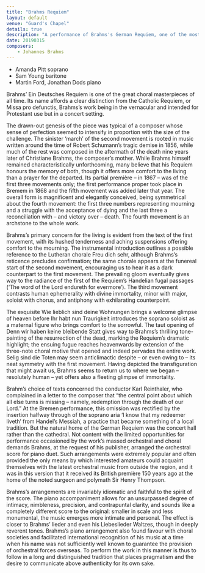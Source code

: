 ```yaml
---
title: "Brahms Requiem"
layout: default
venue: "Guard's Chapel"
details: true
description: "A performance of Brahms's German Requiem, one of the most beloved works in the choral repertoire."
date: 20190315
composers:
    - Johannes Brahms
---
```


* Amanda Pitt soprano
* Sam Young baritone
* Martin Ford, Jonathan Dods piano

Brahms’ Ein Deutsches Requiem is one of the great choral masterpieces of all time. Its name affords a clear distinction from the Catholic Requiem, or Missa pro defunctis, Brahms’s work being in the vernacular and intended for Protestant use but in a concert setting.

The drawn-out genesis of the piece was typical of a composer whose sense of perfection seemed to intensify in proportion with the size of the challenge. The sinister ‘march’ of the second movement is rooted in music written around the time of Robert Schumann’s tragic demise in 1856, while much of the rest was composed in the aftermath of the death nine years later of Christiane Brahms, the composer’s mother. While Brahms himself remained characteristically unforthcoming, many believe that his Requiem honours the memory of both, though it offers more comfort to the living than a prayer for the departed. Its partial première – in 1867 – was of the first three movements only; the first performance proper took place in Bremem in 1868 and the fifth movement was added later that year. The overall form is magnificent and elegantly conceived, being symmetrical about the fourth movement: the first three numbers representing mourning and a struggle with the acceptance of dying and the last three a reconciliation with – and victory over – death. The fourth movement is an archstone to the whole work.

Brahms’s primary concern for the living is evident from the text of the first movement, with its hushed tenderness and aching suspensions offering comfort to the mourning. The instrumental introduction outlines a possible reference to the Lutheran chorale Freu dich sehr, although Brahms’s reticence precludes confirmation; the same chorale appears at the funereal start of the second movement, encouraging us to hear it as a dark counterpart to the first movement. The prevailing gloom eventually gives way to the radiance of the first of the Requiem’s Handelian fugal passages (‘The word of the Lord endureth for evermore’). The third movement contrasts human ephemerality with divine immortality, minor with major, soloist with chorus, and antiphony with exhilarating counterpoint.

The exquisite Wie lieblich sind deine Wohnungen brings a welcome glimpse of heaven before Ihr habt nun Traurigkeit introduces the soprano soloist as a maternal figure who brings comfort to the sorrowful. The taut opening of Denn wir haben keine bleibende Statt gives way to Brahms’s thrilling tone-painting of the resurrection of the dead, marking the Requiem’s dramatic highlight; the ensuing fugue reaches heavenwards by extension of the three-note choral motive that opened and indeed pervades the entire work. Selig sind die Toten may seem anticlimactic despite – or even owing to – its neat symmetry with the first movement. Having depicted the transfiguration that might await us, Brahms seems to return us to where we began – resolutely human – yet offers also a fleeting glimpse of immortality.

Brahm’s choice of texts concerned the conductor Karl Reinthaler, who complained in a letter to the composer that “the central point about which all else turns is missing – namely, redemption through the death of our Lord.” At the Bremen performance, this omission was rectified by the insertion halfway through of the soprano aria ‘I know that my redeemer liveth’ from Handel’s Messiah, a practice that became something of a local tradition. But the natural home of the German Requiem was the concert hall rather than the cathedral. Not content with the limited opportunities for performance occasioned by the work’s massed orchestral and choral demands Brahms, at the request of his publisher, arranged the orchestral score for piano duet. Such arrangements were extremely popular and often provided the only means by which interested amateurs could acquaint themselves with the latest orchestral music from outside the region, and it was in this version that it received its British première 150 years ago at the home of the noted surgeon and polymath Sir Henry Thompson.

Brahms’s arrangements are invariably idiomatic and faithful to the spirit of the score. The piano accompaniment allows for an unsurpassed degree of intimacy, nimbleness, precision, and contrapuntal clarity, and sounds like a completely different score to the original: smaller in scale and less monumental, the music emerges more intimate and personal. The effect is closer to Brahms’ lieder and even his Liebeslieder Waltzes, though in deeply reverent tones. Brahms’s piano arrangement also found favour with choral societies and facilitated international recognition of his music at a time when his name was not sufficiently well known to guarantee the provision of orchestral forces overseas. To perform the work in this manner is thus to follow in a long and distinguished tradition that places pragmatism and the desire to communicate above authenticity for its own sake.